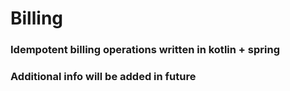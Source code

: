 # Billing

### Idempotent billing operations written in kotlin + spring 

### Additional info will be added in future
